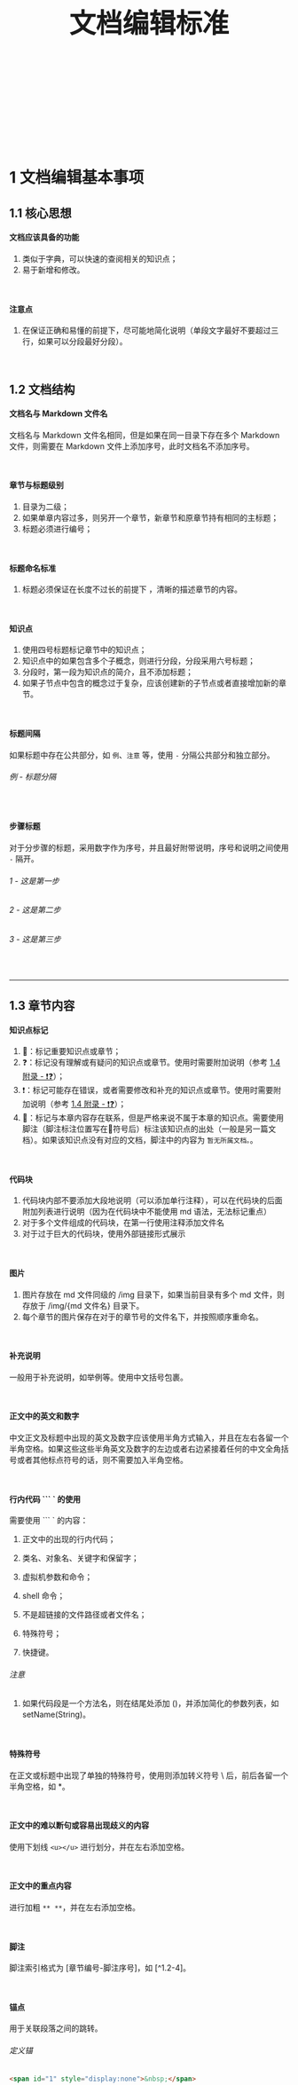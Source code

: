 <div STYLE="page-break-after: always;">
	<br>
    <br>
    <br>
    <br>
    <br>
    <br>
    <br>
    <br>
    <br>
    <br>
	<center><h3><font size="20px">
        文档编辑标准
    </font></h3></center>
	<br>
    <br>
    <br>
    <br>
    <br>
    <br>
    <br>
    <br>
    <br>
    <br>
</div>

# 1		文档编辑基本事项

## 1.1	核心思想

#### 文档应该具备的功能

1. 类似于字典，可以快速的查阅相关的知识点；
2. 易于新增和修改。

<br>

#### 注意点

1. 在保证正确和易懂的前提下，尽可能地简化说明（单段文字最好不要超过三行，如果可以分段最好分段）。

<br>

<div STYLE="page-break-after: always;"></div>

## 1.2	文档结构

#### 文档名与 Markdown 文件名

文档名与 Markdown 文件名相同，但是如果在同一目录下存在多个 Markdown 文件，则需要在 Markdown 文件上添加序号，此时文档名不添加序号。

<br>

#### 章节与标题级别

1. 目录为二级；
2. 如果单章内容过多，则另开一个章节，新章节和原章节持有相同的主标题；
3. 标题必须进行编号；

<br>

#### 标题命名标准

1. 标题必须保证在长度不过长的前提下 ，清晰的描述章节的内容。

<br>

#### 知识点

1. 使用四号标题标记章节中的知识点；
2. 知识点中的如果包含多个子概念，则进行分段，分段采用六号标题；
3. 分段时，第一段为知识点的简介，且不添加标题；
4. 如果子节点中包含的概念过于复杂，应该创建新的子节点或者直接增加新的章节。

<br>

#### 标题间隔

如果标题中存在公共部分，如 `例`、`注意` 等，使用 `-` 分隔公共部分和独立部分。

###### 例 - 标题分隔

<br>

#### 步骤标题

对于分步骤的标题，采用数字作为序号，并且最好附带说明，序号和说明之间使用 `-` 隔开。

###### 1 - 这是第一步

###### 2 - 这是第二步

###### 3 - 这是第三步

<br>

---

<div STYLE="page-break-after: always;"></div>

## 1.3	章节内容

#### 知识点标记

1. 📌：标记重要知识点或章节；
2. ❓：标记没有理解或有疑问的知识点或章节。使用时需要附加说明（参考 [1.4 附录 - ❗❓](#❗❓)）；
3. ❗：标记可能存在错误，或者需要修改和补充的知识点或章节。使用时需要附加说明（参考 [1.4 附录 - ❗❓](#❗❓)）；
4. 🔗：标记与本章内容存在联系，但是严格来说不属于本章的知识点。需要使用脚注（脚注标注位置写在🔗符号后）标注该知识点的出处（一般是另一篇文档）。如果该知识点没有对应的文档，脚注中的内容为 `暂无所属文档。`。

<br>

#### 代码块

1. 代码块内部不要添加大段地说明（可以添加单行注释），可以在代码块的后面附加列表进行说明（因为在代码块中不能使用 md 语法，无法标记重点）
2. 对于多个文件组成的代码块，在第一行使用注释添加文件名
3. 对于过于巨大的代码块，使用外部链接形式展示

<br>

#### 图片

1. 图片存放在 md 文件同级的 /img 目录下，如果当前目录有多个 md 文件，则存放于 /img/{md 文件名} 目录下。
2. 每个章节的图片保存在对于的章节号的文件名下，并按照顺序重命名。

<br>

#### 补充说明

一般用于补充说明，如举例等。使用中文括号包裹。

<br>

#### 正文中的英文和数字

中文正文及标题中出现的英文及数字应该使用半角方式输入，并且在左右各留一个半角空格。如果这些这些半角英文及数字的左边或者右边紧接着任何的中文全角括号或者其他标点符号的话，则不需要加入半角空格。

<br>

#### 行内代码 ``` ` 的使用

需要使用 ``` ` 的内容：

1. 正文中的出现的行内代码；
1. 类名、对象名、关键字和保留字；

1. 虚拟机参数和命令；
2. shell 命令；
3. 不是超链接的文件路径或者文件名；
4. 特殊符号；
5. 快捷键。

###### 注意

1. 如果代码段是一个方法名，则在结尾处添加 ()，并添加简化的参数列表，如 setName(String)。

<br>

#### 特殊符号

在正文或标题中出现了单独的特殊符号，使用则添加转义符号 \\ 后，前后各留一个半角空格，如 \*。

<br>

#### 正文中的难以断句或容易出现歧义的内容

使用下划线 `<u></u>` 进行划分，并在左右添加空格。

<br>

#### 正文中的重点内容

进行加粗 `** **`，并在左右添加空格。

<br>

#### 脚注

脚注索引格式为 [章节编号-脚注序号]，如 [^1.2-4]。

<br>

#### 锚点

用于关联段落之间的跳转。

###### 定义锚

```markdown
<span id="1" style="display:none">&nbsp;</span>
```

###### 跳转

```markdown
[xxx](#1)
```

<br>

#### 正文中的难以段句或容易出现歧义的内容

使用下划线 <u></u> 进行划分，并在左右添加空格。

<br>

---

<div STYLE="page-break-after: always;"></div>


## 1.4	附录

#### 参考资料

当前文档引用的资料，包括使用了引用资料的章节、资料名、资料连接、资料发布时间、资料最后更新时间；

<br>

#### ❗❓

当前文档未完成的部分，❗一般表示需要补充的部分，❓表示未理解或有疑问的部分。

###### 格式

```
[^${章节号}-❗${序号}]：说明文字。
[^${章节号}-❓${序号}]：说明文字。
```

###### 例

![](./assets/文档标准与注意事项/1.4/1.png)

<br>

---

<div STYLE="page-break-after: always;"></div>

## 1.5	章节结构参考

#### 出现的问题

<br>

### 解决思路

<br>

#### {知识点} 简介

对本章节知识点进行简要的介绍。

<br>

#### 为什么需要 {知识点}

本章节介绍的知识点所要解决的问题

<br>

#### {知识点} 的缺点

<br>

#### {知识点} 的语法

```

```

<br>

#### {知识点} 的实际场景举例

<br>

#### 例 - {本例说明}

```

```

<br>

---

<div STYLE="page-break-after: always;"></div>